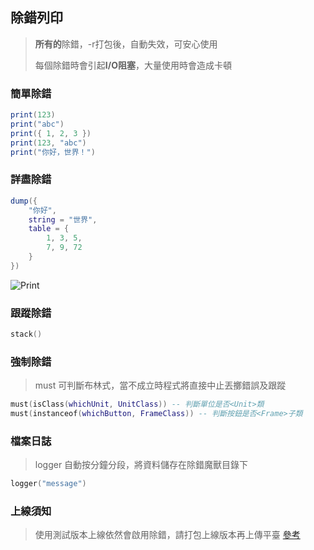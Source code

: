 ## 除錯列印

> **所有的**除錯，-r打包後，自動失效，可安心使用
>
> 每個除錯時會引起**I/O阻塞**，大量使用時會造成卡頓

### 簡單除錯

```lua
print(123)
print("abc")
print({ 1, 2, 3 })
print(123, "abc")
print("你好，世界！")
```

### 詳盡除錯

```lua
dump({
    "你好",
    string = "世界",
    table = {
        1, 3, 5,
        7, 9, 72
    }
})
```

![Print](https://gitlab.com/h-document/lik/-/raw/main/assets/print.png)

### 跟蹤除錯

```lua
stack()
```

### 強制除錯

> must 可判斷布林式，當不成立時程式將直接中止丟擲錯誤及跟蹤

```lua
must(isClass(whichUnit, UnitClass)) -- 判斷單位是否<Unit>類
must(instanceof(whichButton, FrameClass)) -- 判斷按鈕是否<Frame>子類
```

### 檔案日誌

> logger 自動按分鐘分段，將資料儲存在除錯魔獸目錄下

```lua
logger("message")
```

### 上線須知

> 使用測試版本上線依然會啟用除錯，請打包上線版本再上傳平臺 [參考](https://lik.hunzsig.org/?p=other&n=pt)

